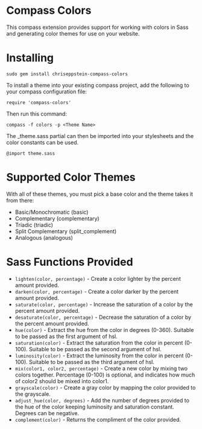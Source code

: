 Compass Colors
==============

This compass extension provides support for working with colors in Sass and generating color themes for use on your website.

Installing
==========

    sudo gem install chriseppstein-compass-colors


To install a theme into your existing compass project, add the following to your compass configuration file:

    require 'compass-colors'

Then run this command:

    compass -f colors -p <Theme Name>

The _theme.sass partial can then be imported into your stylesheets and the color constants can be used.

    @import theme.sass    
    
Supported Color Themes
======================

With all of these themes, you must pick a base color and the theme takes it from there:

* Basic/Monochromatic (basic)
* Complementary (complementary)
* Triadic (triadic)
* Split Complementary (split_complement)
* Analogous (analogous)

Sass Functions Provided
=======================

* `lighten(color, percentage)` - Create a color lighter by the percent amount provided.
* `darken(color, percentage)`  - Create a color darker by the percent amount provided.
* `saturate(color, percentage)` - Increase the saturation of a color by the percent amount provided.
* `desaturate(color, percentage)` - Decrease the saturation of a color by the percent amount provided.
* `hue(color)` - Extract the hue from the color in degrees (0-360). Suitable to be passed as the first argument of hsl.
* `saturation(color)` - Extract the saturation from the color in percent (0-100). Suitable to be passed as the second argument of hsl.
* `luminosity(color)` - Extract the luminosity from the color in percent (0-100). Suitable to be passed as the third argument of hsl.
* `mix(color1, color2, percentage)` - Create a new color by mixing two colors together. Percentage (0-100) is optional, and indicates how
  much of color2 should be mixed into color1.
* `grayscale(color)` - Create a gray color by mapping the color provided to the grayscale.
* `adjust_hue(color, degrees)` - Add the number of degrees provided to the hue of the color keeping luminosity and saturation constant.
  Degrees can be negative.
* `complement(color)` - Returns the compliment of the color provided.
